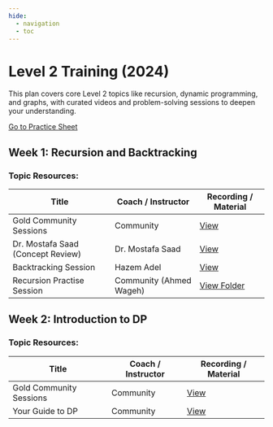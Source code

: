 ```yaml
---
hide:
  - navigation
  - toc
---
```


<div class="hero-section">
  <h1>Level 2 Training (2024)</h1>
  <p class="hero-subtitle">This plan covers core Level 2 topics like recursion, dynamic programming, and graphs, with curated videos and problem-solving sessions to deepen your understanding.</p>
  <div class="hero-buttons">
    <a href="https://vjudge.net/group/mnf-l2g24" target="_blank" class="md-button md-button--primary">Go to Practice Sheet</a>
  </div>
</div>

<h2>Week 1: Recursion and Backtracking</h2>
<h3>Topic Resources:</h3>
<table class="sessions-table">
    <thead>
        <tr>
            <th>Title</th>
            <th>Coach / Instructor</th>
            <th>Recording / Material</th>
        </tr>
    </thead>
    <tbody>
        <tr>
          <td>Gold Community Sessions</td>
          <td>Community</td>
          <td><a href="../../resources/sessions/level2/" target="_blank">View</a></td>
        </tr>
        <tr>
            <td>Dr. Mostafa Saad (Concept Review)</td>
            <td>Dr. Mostafa Saad</td>
            <td><a href="https://www.youtube.com/watch?v=hyk46UmJPS4" target="_blank">View</a></td>
        </tr>
        <tr>
            <td>Backtracking Session</td>
            <td>Hazem Adel</td>
            <td><a href="https://www.youtube.com/watch?v=eRZwLq68BKU" target="_blank">View</a></td>
        </tr>
        <tr>
            <td>Recursion Practise Session</td>
            <td>Community (Ahmed Wageh)</td>
            <td><a href="https://www.youtube.com/watch?v=if_xsQi8nag" target="_blank">View Folder</a></td>
        </tr>
    </tbody>
</table>

<h2>Week 2: Introduction to DP</h2>
<h3>Topic Resources:</h3>
<table class="sessions-table">
    <thead>
        <tr>
            <th>Title</th>
            <th>Coach / Instructor</th>
            <th>Recording / Material</th>
        </tr>
    </thead>
    <tbody>
        <tr>
          <td>Gold Community Sessions</td>
          <td>Community</td>
          <td><a href="../../../resources/sessions/level2/" target="_blank">View</a></td>
        </tr>
        <tr>
            <td>Your Guide to DP</td>
            <td>Community</td>
            <td><a href="https://drive.google.com/file/d/1p6ST5PaJ-rUzf_T2zQ1jp8Hl5Er0obAm/view" target="_blank">View</a></td>
        </tr>
    </tbody>
</table>